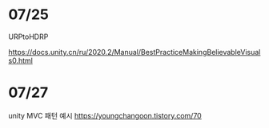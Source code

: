 # 07/25

URPtoHDRP

https://docs.unity.cn/ru/2020.2/Manual/BestPracticeMakingBelievableVisuals0.html

# 07/27

unity MVC 패턴 예시 https://youngchangoon.tistory.com/70
